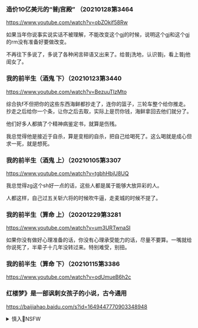 ### 造价10亿美元的“普j宫殿” （20210128第3464
https://www.youtube.com/watch?v=obZOkif58Rw

如果当年你说事实说实话不被理解，不能改变这个gj的时候，说明这个gj和这个gj的rm没有准备好要做改变。

不再往下多说了，多说了各种闲言碎语又出来了。给普j洗地，认识普j，看上普j他闺女了。

### 我的前半生（酒鬼 下）（20210123第3440
https://www.youtube.com/watch?v=BezuuTIzMto

综合执f不但把你的这些东西海鲜都抄走了，连你的篮子，三轮车整个给你推走。抄走之后给你一个条，让你之后去取，实际上是罚你钱，海鲜拿回去他们就分了。

他们好多人都搞了个精神病鉴定书，就算是伤残。

我总觉得他是接近于自杀，算是变相的自杀，把自己给喝死了。这么喝就是成心但求一死，就是想死。

### 我的前半生（酒鬼 上）（20210105第3307
https://www.youtube.com/watch?v=tgbhHbjU8UQ

我总觉得zg这个sh好一点的话，这些人都是属于能够大放异彩的人。

人都这样，自己过五关斩六将的时候吹牛逼，走麦城的时候不提了。

### 我的前半生（算命 上）（20201229第3281
https://www.youtube.com/watch?v=um3URTwnaSI

如果你没有做好心理准备的话，你没有心理承受能力的话，尽量不要算。一嘴就给你说死了，半辈子十几年没转过来。特别难受，别扭。

### 我的前半生（算命 下）（20210115第3386
https://www.youtube.com/watch?v=odUmueB6h2c

### 红楼梦》是一部讽刺女孩子的小说，古今通用
https://baijiahao.baidu.com/s?id=1649447770903348948

<details><summary>慎入🔞NSFW</summary>

Not Safe For Work
![](https://upload.wikimedia.org/wikipedia/commons/thumb/d/d3/Biohazard_Symbol_Specification.png/210px-Biohazard_Symbol_Specification.png)

<details><summary><b>风险自理Use At Your Own Risk🈲</summary>

### zg迫害著名保钓人士，充分说明抗日只是偶尔的需要（20201211第3198
https://www.youtube.com/watch?v=vT9Lu8xFgHM

跟日本关系不好了，需要了你么出来闹一闹。保卫钓鱼d，抗日砸日本车OK，这是zf需要的时候。zf不需要的时候你们老实待着，不要抗日。亲日的时候举着鲜花，说欢迎欢迎，热烈欢迎。不需要的时候zf一个眼色，拿着臭鸡蛋往日本领事馆里扔，拿着车锁去砸日本车。

该拿鲜花的时候你还砸日本车，zgzf就要治理治理你了，治理你的原因跟你到底是抗日保钓还是亲日没有关系，治你的原因是你不长眼眉，是你不懂事，不听上面的。

### 讲清楚：m主d和g和d都有人选举作弊（20201108第3086
https://www.youtube.com/watch?v=YmvhTGwPHnM

很多人认为只要xjp下去了，换个人就好。不会的，这个不是g产d的问题也不是xjp的问题。你把xjp换下去，换李kq就好了吗？不会的好的，你把g产d换下去，再换一个d就好了吗？不会的。只不过就是改c换代，换了一个hd而已。

m主d和g和d在那掐，老bx日子就好过了。g不聊生，m就聊生了。

美国的m主体z不是最好的体z，但是它有一个好处事在自我的斗争当中不断暴露自己的问题。每一次暴露自己的问题之后，他就自己去修补，不断地在进化。

而我们经常暴露不出那些问题来，因为很多问题都在桌子底下私下去解决了。

### 抗美援c，保家卫g的z相，c鲜战争到底谁输谁赢？（20201025第3052
https://www.youtube.com/watch?v=imIvMBUc7Ho

你要想象一下，may同志如果当时从北c鲜战场回去了。
我们成功地在c鲜战场上消灭了may同志。

may同志如果没有死在北c鲜的话，现在统治zg的是谁呢？就是m三胖啊。

我们zg人也是还跟文g一样，还穿着那种蓝色的制服，还是拿着那个小本在那喊：mzx万岁，m三zx万岁。

### 恒d暴雷，负债8355亿，许家y威胁xjp，不救恒大，整个zg经济就垮了（20200924第2936
https://www.youtube.com/watch?v=Vg6rXq8xLL8

</details>
</details>
